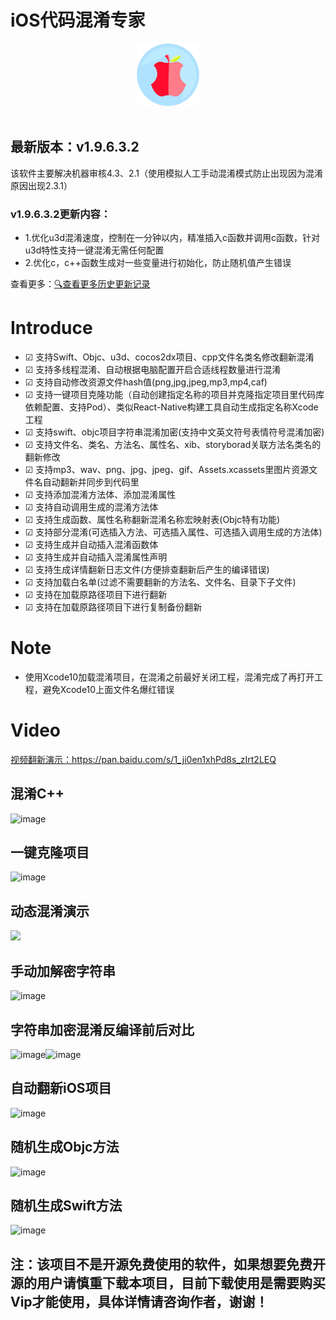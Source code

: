 # iOS代码混淆专家   

<div align=center><img src="https://github.com/netyouli/WHC_ConfuseSoftware/blob/master/ConfuseSoftware/logo.png" width = "100" height = "100"/></div></br>

## 最新版本：v1.9.6.3.2

该软件主要解决机器审核4.3、2.1（使用模拟人工手动混淆模式防止出现因为混淆原因出现2.3.1）

### v1.9.6.3.2更新内容：
- 1.优化u3d混淆速度，控制在一分钟以内，精准插入c函数并调用c函数，针对u3d特性支持一键混淆无需任何配置
- 2.优化c，c++函数生成对一些变量进行初始化，防止随机值产生错误


查看更多：[🔍查看更多历史更新记录](https://github.com/netyouli/WHC_ConfuseSoftware/blob/master/history_readme.md)

Introduce
==============
-  ☑ 支持Swift、Objc、u3d、cocos2dx项目、cpp文件名类名修改翻新混淆
-  ☑ 支持多线程混淆、自动根据电脑配置开启合适线程数量进行混淆
-  ☑ 支持自动修改资源文件hash值(png,jpg,jpeg,mp3,mp4,caf)
-  ☑ 支持一键项目克隆功能（自动创建指定名称的项目并克隆指定项目里代码库依赖配置、支持Pod）、类似React-Native构建工具自动生成指定名称Xcode工程
-  ☑ 支持swift、objc项目字符串混淆加密(支持中文英文符号表情符号混淆加密)
-  ☑ 支持文件名、类名、方法名、属性名、xib、storyborad关联方法名类名的翻新修改
-  ☑ 支持mp3、wav、png、jpg、jpeg、gif、Assets.xcassets里图片资源文件名自动翻新并同步到代码里
-  ☑ 支持添加混淆方法体、添加混淆属性
-  ☑ 支持自动调用生成的混淆方法体
-  ☑ 支持生成函数、属性名称翻新混淆名称宏映射表(Objc特有功能)
-  ☑ 支持部分混淆(可选插入方法、可选插入属性、可选插入调用生成的方法体)
-  ☑ 支持生成并自动插入混淆函数体
-  ☑ 支持生成并自动插入混淆属性声明
-  ☑ 支持生成详情翻新日志文件(方便排查翻新后产生的编译错误)
-  ☑ 支持加载白名单(过滤不需要翻新的方法名、文件名、目录下子文件)
-  ☑ 支持在加载原路径项目下进行翻新
-  ☑ 支持在加载原路径项目下进行复制备份翻新

Note
==============
- 使用Xcode10加载混淆项目，在混淆之前最好关闭工程，混淆完成了再打开工程，避免Xcode10上面文件名爆红错误

Video
==============
[视频翻新演示：](video)https://pan.baidu.com/s/1_ji0en1xhPd8s_zIrt2LEQ

## 混淆C++
![image](https://github.com/netyouli/WHC_ConfuseSoftware/blob/master/ConfuseSoftware/cpp.png)

## 一键克隆项目
![image](https://github.com/netyouli/WHC_ConfuseSoftware/blob/master/ConfuseSoftware/clone.png)

## 动态混淆演示
![](https://github.com/netyouli/WHC_ConfuseSoftware/blob/master/ConfuseSoftware/demo.gif)

## 手动加解密字符串
![image](https://github.com/netyouli/WHC_ConfuseSoftware/blob/master/ConfuseSoftware/字符串加密.png)

## 字符串加密混淆反编译前后对比
![image](https://github.com/netyouli/WHC_ConfuseSoftware/blob/master/ConfuseSoftware/1.png)![image](https://github.com/netyouli/WHC_ConfuseSoftware/blob/master/ConfuseSoftware/2.png)

## 自动翻新iOS项目
![image](https://github.com/netyouli/WHC_ConfuseSoftware/blob/master/ConfuseSoftware/翻新1.png)

## 随机生成Objc方法
![image](https://github.com/netyouli/WHC_ConfuseSoftware/blob/master/ConfuseSoftware/翻新3.png)

## 随机生成Swift方法
![image](https://github.com/netyouli/WHC_ConfuseSoftware/blob/master/ConfuseSoftware/翻新2.png)

## 注：该项目不是开源免费使用的软件，如果想要免费开源的用户请慎重下载本项目，目前下载使用是需要购买Vip才能使用，具体详情请咨询作者，谢谢！
